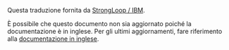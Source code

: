 <p>Questa traduzione fornita da <a href="http://strongloop.com">StrongLoop / IBM</a>.</p>

È possibile che questo documento non sia aggiornato poiché la documentazione è in inglese. Per gli ultimi aggiornamenti, fare riferimento alla <a href="/">documentazione in inglese</a>.
